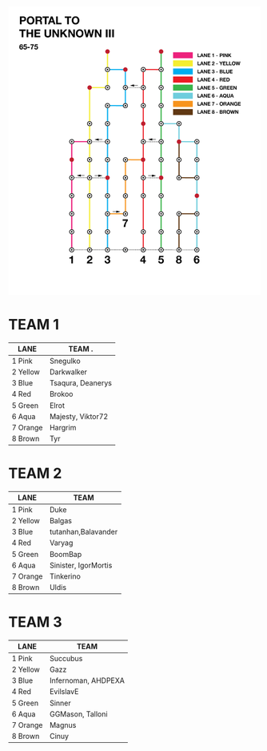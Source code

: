 ![UnknownIII](assets/Unknown3.png)

# TEAM 1

| LANE     | TEAM .            | 
|----------|-------------------|
| 1 Pink   | Snegulko          |
| 2 Yellow | Darkwalker        |
| 3 Blue   | Tsaqura, Deanerys |
| 4 Red    | Brokoo            |
| 5 Green  | Elrot             |
| 6 Aqua   | Majesty, Viktor72 |
| 7 Orange | Hargrim           |
| 8 Brown  | Tyr               |

# TEAM 2

| LANE     | TEAM                 |
|----------|----------------------|
| 1 Pink   | Duke                 |
| 2 Yellow | Balgas               |
| 3 Blue   | tutanhan,Balavander  |
| 4 Red    | Varyag               |
| 5 Green  | BoomBap              |
| 6 Aqua   | Sinister, IgorMortis |
| 7 Orange | Tinkerino            |
| 8 Brown  | Uldis                |

# TEAM 3

| LANE     |  TEAM               |
|----------|---------------------|
| 1 Pink   | Succubus            |
| 2 Yellow | Gazz                |
| 3 Blue   | Infernoman, AHDPEXA |
| 4 Red    | EvilslavE           |
| 5 Green  | Sinner              |
| 6 Aqua   | GGMason, Talloni    |
| 7 Orange | Magnus              |
| 8 Brown  | Cinuy               |
